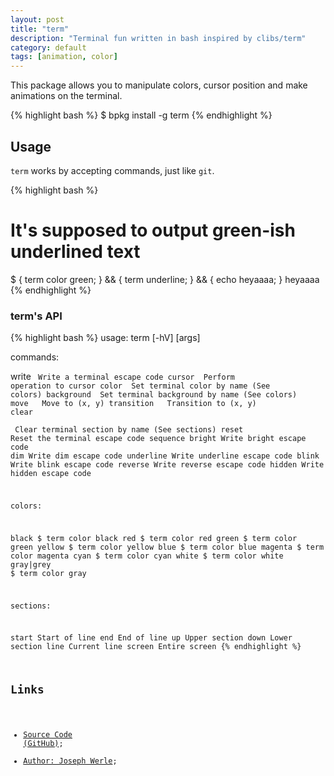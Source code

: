 ```yaml
---
layout: post
title: "term"
description: "Terminal fun written in bash inspired by clibs/term"
category: default
tags: [animation, color]
---
```



This package allows you to manipulate colors, cursor position and make animations on the terminal.

{% highlight bash %}
$ bpkg install -g term
{% endhighlight %}

## Usage

`term` works by accepting commands, just like `git`.

{% highlight bash %}
# It's supposed to output green-ish underlined text
$ { term color green; } && { term underline; } && { echo heyaaaa; }
heyaaaa
{% endhighlight %}

### term's API

{% highlight bash %}
usage: term [-hV] <command> [args]

commands:

write <code>           Write a terminal escape code
cursor <op>            Perform operation to cursor
color <color>          Set terminal color by name (See colors)
background <color>     Set terminal background by name (See colors)
move <x> <y>           Move to (x, y)
transition <x> <y>     Transition to (x, y)
clear <section>        Clear terminal section by name (See sections)
reset                  Reset the terminal escape code sequence
bright                 Write bright escape code
dim                    Write dim escape code
underline              Write underline escape code
blink                  Write blink escape code
reverse                Write reverse escape code
hidden                 Write hidden escape code

colors:

black                  $ term color black
red                    $ term color red
green                  $ term color green
yellow                 $ term color yellow
blue                   $ term color blue
magenta                $ term color magenta
cyan                   $ term color cyan
white                  $ term color white
gray|grey              $ term color gray

sections:

start                  Start of line
end                    End of line
up                     Upper section
down                   Lower section
line                   Current line
screen                 Entire screen
{% endhighlight %}

## Links

* [Source Code (GitHub)](https://github.com/bpkg/term);
* [Author: Joseph Werle](https://github.com/jwerle);

